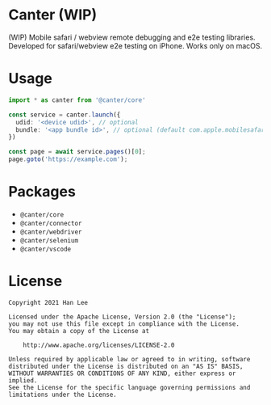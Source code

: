 # Canter (WIP)
(WIP) Mobile safari / webview remote debugging and e2e testing libraries.
Developed for safari/webview e2e testing on iPhone.
Works only on macOS.

# Usage
```ts
import * as canter from '@canter/core'

const service = canter.launch({
  udid: '<device udid>', // optional
  bundle: '<app bundle id>', // optional (default com.apple.mobilesafari)
})

const page = await service.pages()[0];
page.goto('https://example.com');
```

# Packages
- `@canter/core`
- `@canter/connector`
- `@canter/webdriver`
- `@canter/selenium`
- `@canter/vscode`

# License
```
Copyright 2021 Han Lee

Licensed under the Apache License, Version 2.0 (the "License");
you may not use this file except in compliance with the License.
You may obtain a copy of the License at

    http://www.apache.org/licenses/LICENSE-2.0

Unless required by applicable law or agreed to in writing, software
distributed under the License is distributed on an "AS IS" BASIS,
WITHOUT WARRANTIES OR CONDITIONS OF ANY KIND, either express or implied.
See the License for the specific language governing permissions and
limitations under the License.
```
